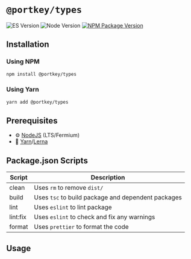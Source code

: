 # `@portkey/types`

![ES Version](https://img.shields.io/badge/ES-2020-yellow)
![Node Version](https://img.shields.io/badge/node-14.x-green)
[![NPM Package Version][npm-image-version]][npm-url]


## Installation

### Using NPM

```bash
npm install @portkey/types
```

### Using Yarn

```bash
yarn add @portkey/types
```

## Prerequisites

- :gear: [NodeJS](https://nodejs.org/) (LTS/Fermium)
- :toolbox: [Yarn](https://yarnpkg.com/)/[Lerna](https://lerna.js.org/)

## Package.json Scripts

| Script   | Description                                        |
| -------- | -------------------------------------------------- |
| clean    | Uses `rm` to remove `dist/`                        |
| build    | Uses `tsc` to build package and dependent packages |
| lint     | Uses `eslint` to lint package                      |
| lint:fix | Uses `eslint` to check and fix any warnings        |
| format   | Uses `prettier` to format the code                 |

## Usage

[npm-image-version]: https://img.shields.io/npm/v/@portkey/types
[npm-url]: https://npmjs.org/package/@portkey/types